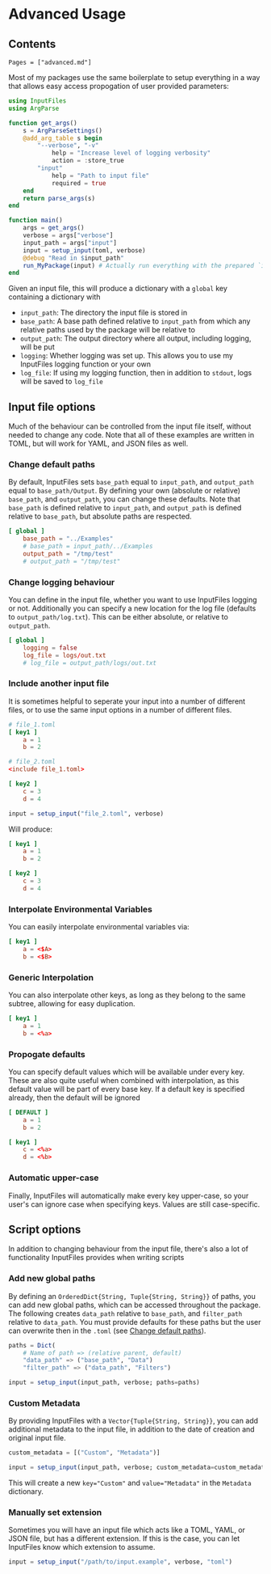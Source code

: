 # Advanced Usage

## Contents
```@contents
Pages = ["advanced.md"]
```

Most of my packages use the same boilerplate to setup everything in a way that allows easy access propogation of user provided parameters:

```julia
using InputFiles
using ArgParse

function get_args()
    s = ArgParseSettings()
    @add_arg_table s begin
        "--verbose", "-v"
            help = "Increase level of logging verbosity"
            action = :store_true
        "input"
            help = "Path to input file"
            required = true
    end
    return parse_args(s)
end

function main()
    args = get_args()
    verbose = args["verbose"]
    input_path = args["input"]
    input = setup_input(toml, verbose)
    @debug "Read in $input_path"
    run_MyPackage(input) # Actually run everything with the prepared `input`
end
```

Given an input file, this will produce a dictionary with a `global` key containing a dictionary with
- `input_path`: The directory the input file is stored in
- `base_path`: A base path defined relative to `input_path` from which any relative paths used by the package will be relative to
- `output_path`: The output directory where all output, including logging, will be put
- `logging`: Whether logging was set up. This allows you to use my InputFiles logging function or your own
- `log_file`: If using my logging function, then in addition to `stdout`, logs will be saved to `log_file`

## Input file options
Much of the behaviour can be controlled from the input file itself, without needed to change any code. Note that all of these examples are written in TOML, but will work for YAML, and JSON files as well.

### Change default paths
By default, InputFiles sets `base_path` equal to `input_path`, and `output_path` equal to `base_path/Output`. By defining your own (absolute or relative) `base_path`, and `output_path`, you can change these defaults. Note that `base_path` is defined relative to `input_path`, and `output_path` is defined relative to `base_path`, but absolute paths are respected.

```toml
[ global ]
    base_path = "../Examples"
    # base_path = input_path/../Examples
    output_path = "/tmp/test"
    # output_path = "/tmp/test"
```

### Change logging behaviour
You can define in the input file, whether you want to use InputFiles logging or not. Additionally you can specify a new location for the log file (defaults to `output_path/log.txt`). This can be either absolute, or relative to `output_path`.

```toml
[ global ]
    logging = false
    log_file = logs/out.txt
    # log_file = output_path/logs/out.txt
```

### Include another input file
It is sometimes helpful to seperate your input into a number of different files, or to use the same input options in a number of different files.

```toml
# file_1.toml
[ key1 ]
    a = 1
    b = 2

# file_2.toml
<include file_1.toml>

[ key2 ]
    c = 3
    d = 4
```

```julia
input = setup_input("file_2.toml", verbose)
```

Will produce:

```toml
[ key1 ]
    a = 1
    b = 2

[ key2 ]
    c = 3
    d = 4
```

### Interpolate Environmental Variables
You can easily interpolate environmental variables via:

```toml
[ key1 ]
    a = <$A>
    b = <$B>
```

### Generic Interpolation
You can also interpolate other keys, as long as they belong to the same subtree, allowing for easy duplication.

```toml
[ key1 ]
    a = 1
    b = <%a>
```

### Propogate defaults
You can specify default values which will be available under every key. These are also quite useful when combined with interpolation, as this default value will be part of every base key. If a default key is specified already, then the default will be ignored

```toml
[ DEFAULT ]
    a = 1
    b = 2

[ key1 ]
    c = <%a>
    d = <%b>
```

### Automatic upper-case
Finally, InputFiles will automatically make every key upper-case, so your user's can ignore case when specifying keys. Values are still case-specific.

## Script options
In addition to changing behaviour from the input file, there's also a lot of functionality InputFiles provides when writing scripts 

### Add new global paths
By defining an `OrderedDict{String, Tuple{String, String}}` of paths, you can add new global paths, which can be accessed throughout the package. The following creates `data_path` relative to `base_path`, and `filter_path` relative to `data_path`. You must provide defaults for these paths but the user can overwrite then in the `.toml` (see [Change default paths](@ref)).

```julia
paths = Dict(
    # Name of path => (relative parent, default)
    "data_path" => ("base_path", "Data")
    "filter_path" => ("data_path", "Filters")

input = setup_input(input_path, verbose; paths=paths) 
```

### Custom Metadata
By providing InputFiles with a `Vector{Tuple{String, String}}`, you can add additional metadata to the input file, in addition to the date of creation and original input file.

```julia
custom_metadata = [("Custom", "Metadata")]

input = setup_input(input_path, verbose; custom_metadata=custom_metadata)
```

This will create a new `key="Custom"` and `value="Metadata"` in the `Metadata` dictionary.

### Manually set extension 
Sometimes you will have an input file which acts like a TOML, YAML, or JSON file, but has a different extension. If this is the case, you can let InputFiles know which extension to assume.

```julia
input = setup_input("/path/to/input.example", verbose, "toml")
```
